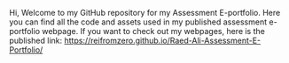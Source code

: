 Hi, Welcome to my GitHub repository for my Assessment E-portfolio. Here you can find all the code and assets used in my published assessment e-portfolio webpage.
If you want to check out my webpages, here is the published link:
https://reifromzero.github.io/Raed-Ali-Assessment-E-Portfolio/
